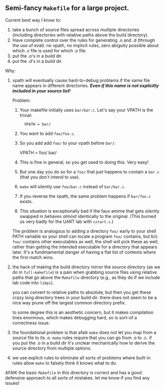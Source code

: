 ## Semi-fancy `Makefile` for a large project.

Current best way I know to: 
  1. take a bunch of source files spread across multiple directories 
     (including directories with relative paths above the build
     directory).
  2. Have complete control over the rules for generating .o and .d 
     (through the use of eval): no vpath, no implicit rules, zero
     abiguity possible about which .c file is used for which .o file.
  3. put the .o's in a build dir.
  4. put the .d's in a build dir.

Why:
  1. vpath will eventually cause hard-to-debug problems if the same file
     name appears in different directories.  ***Even if this name is
     not explicitly included in your source list!***   

     Problem:
       1. Your makefile initially uses `bar/bar.c`.  Let's say
          your VPATH is the trivial:

                VPATH = bar/

       2. You want to add `foo/foo.c`.
       3. So you add add `foo/` to your vpath before `bar/`:
            
            VPATH = foo/ bar/

       4. This is fine in general, so you get used to doing this.
          Very easy!

       5. But one day you do so for a `foo/` that just happens to 
          contain a `bar.c` (that you don't intend to use).
       5. `make` will silently use `foo/bar.c` instead of `bar/bar.c`.
       6.  If you reverse the vpath, the same problem happens
           if `bar/foo.c` exists.

       7. This situation is exceptionally bad if the faux amime
          that gets silently swapped in behaves *almost* identically to
          the original.  (This burned us very badly for the UART lab
          with `cstart.c`.)

     The problem is analogous to adding a directory `foo/` early to
     your shell PATH variable so your shell can locate a program `foo/`
     contains, but b/c `foo/` contains other executables as well, the
     shell will pick these as well, rather than getting the intended
     executable for a directory that appears later.  It's a fundmamental
     danger of having a flat list of contexts where the first match wins.

  2. the hack of making the build directory mirror the source
     directory (as we do in `full-makefile`) is a pain when grabbing
     source files using relative paths that go above the `Makefile`
     directory (e.g., as they do if we include lab code into `libpi`).

     you can convert to relative paths to absolute, but then you get
     these crazy long directory trees in your build dir.  there does not
     seem to be a nice way prune off the largest common directory prefix.
     
     to some degree this is an aesthetic concern, but it makes
     compilation lines enormous, which makes debugging hard, so is
     sort-of a correctness issue.

  3. the foundational problem is that afaik `make` does not let you map
     from a source file to its .o.  `make` rules require that you can
     go from .o to .c.  if you put the .o in a build dir it's unclear
     mechanically how to derive the source directory from multiple
     options.

  4. we use explicit rules to eliminate all sorts of problems where built-in
     rules allow `make` to falsely think it knows what to do.

AFAIK the basic `Makefile` in this directory is correct and has a good
defensive approach to all sorts of mistakes.  let me know if you find
any issues!

